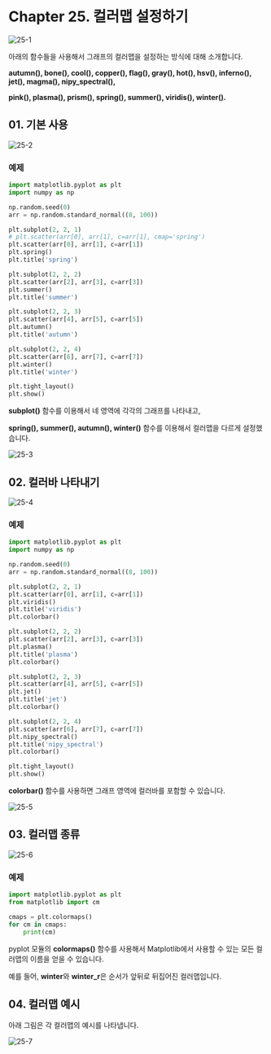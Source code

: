 # Chapter 25. 컬러맵 설정하기

![25-1](image/25/25-1.png)

아래의 함수들을 사용해서 그래프의 컬러맵을 설정하는 방식에 대해 소개합니다.

**autumn(), bone(), cool(), copper(), flag(), gray(), hot(), hsv(), inferno(), jet(), magma(), nipy_spectral(),**

**pink(), plasma(), prism(), spring(), summer(), viridis(), winter().**



## 01. 기본 사용

![25-2](image/25/25-2.png)

### 예제

```python
import matplotlib.pyplot as plt
import numpy as np

np.random.seed(0)
arr = np.random.standard_normal((8, 100))

plt.subplot(2, 2, 1)
# plt.scatter(arr[0], arr[1], c=arr[1], cmap='spring')
plt.scatter(arr[0], arr[1], c=arr[1])
plt.spring()
plt.title('spring')

plt.subplot(2, 2, 2)
plt.scatter(arr[2], arr[3], c=arr[3])
plt.summer()
plt.title('summer')

plt.subplot(2, 2, 3)
plt.scatter(arr[4], arr[5], c=arr[5])
plt.autumn()
plt.title('autumn')

plt.subplot(2, 2, 4)
plt.scatter(arr[6], arr[7], c=arr[7])
plt.winter()
plt.title('winter')

plt.tight_layout()
plt.show()
```

**subplot()** 함수를 이용해서 네 영역에 각각의 그래프를 나타내고,

**spring(), summer(), autumn(), winter()** 함수를 이용해서 컬러맵을 다르게 설정했습니다.

![25-3](image/25/25-3.png)



## 02. 컬러바 나타내기

![25-4](image/25/25-4.png)

### 예제

```python
import matplotlib.pyplot as plt
import numpy as np

np.random.seed(0)
arr = np.random.standard_normal((8, 100))

plt.subplot(2, 2, 1)
plt.scatter(arr[0], arr[1], c=arr[1])
plt.viridis()
plt.title('viridis')
plt.colorbar()

plt.subplot(2, 2, 2)
plt.scatter(arr[2], arr[3], c=arr[3])
plt.plasma()
plt.title('plasma')
plt.colorbar()

plt.subplot(2, 2, 3)
plt.scatter(arr[4], arr[5], c=arr[5])
plt.jet()
plt.title('jet')
plt.colorbar()

plt.subplot(2, 2, 4)
plt.scatter(arr[6], arr[7], c=arr[7])
plt.nipy_spectral()
plt.title('nipy_spectral')
plt.colorbar()

plt.tight_layout()
plt.show()
```

**colorbar()** 함수를 사용하면 그래프 영역에 컬러바를 포함할 수 있습니다.

![25-5](image/25/25-5.png)



## 03. 컬러맵 종류

![25-6](image/25/25-6.png)

### 예제

```python
import matplotlib.pyplot as plt
from matplotlib import cm

cmaps = plt.colormaps()
for cm in cmaps:
    print(cm)
```

pyplot 모듈의 **colormaps()** 함수를 사용해서 Matplotlib에서 사용할 수 있는 모든 컬러맵의 이름을 얻을 수 있습니다.

예를 들어, **winter**와 **winter_r**은 순서가 앞뒤로 뒤집어진 컬러맵입니다.



## 04. 컬러맵 예시

아래 그림은 각 컬러맵의 예시를 나타냅니다.

![25-7](image/25/25-7.png)